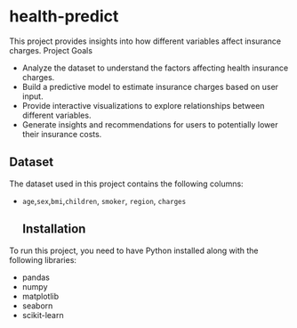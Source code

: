 # health-predict
This project provides insights into how different variables affect insurance charges.
Project Goals
- Analyze the dataset to understand the factors affecting health insurance charges.
- Build a predictive model to estimate insurance charges based on user input.
- Provide interactive visualizations to explore relationships between different variables.
- Generate insights and recommendations for users to potentially lower their insurance costs.

## Dataset
The dataset used in this project contains the following columns:
- `age`,`sex`,`bmi`,`children`, `smoker`, `region`, `charges `
  ## Installation
To run this project, you need to have Python installed along with the following libraries:
- pandas
- numpy
- matplotlib
- seaborn
- scikit-learn
